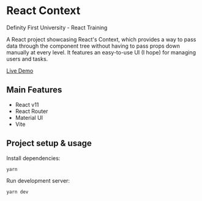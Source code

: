 # React Context

Definity First University - React Training

A React project showcasing React's Context, which provides a way to pass data through the component tree without having to pass props down manually at every level. It features an easy-to-use UI (I hope) for managing users and tasks.

[Live Demo](https://rt8dm.csb.app/)

## Main Features

- React v11
- React Router
- Material UI
- Vite

## Project setup & usage

Install dependencies:

```bash
yarn
```

Run development server:

```bash
yarn dev
```
